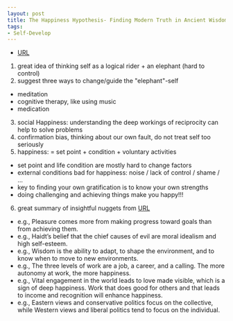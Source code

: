 ```yaml
---
layout: post
title: The Happiness Hypothesis- Finding Modern Truth in Ancient Wisdom
tags:
- Self-Develop
---
```



- [URL](https://www.amazon.com/dp/B003E749TE/ref=dp-kindle-redirect?_encoding=UTF8&btkr=1)


1. great idea of thinking self as a logical rider + an elephant (hard to control)
2. suggest three ways to change/guide the "elephant"-self
- meditation
- cognitive therapy, like using music
- medication
3. social Happiness: understanding the deep workings of reciprocity can help to solve problems
4. confirmation bias, thinking about our own fault, do not treat self too seriously
5. happiness: = set point + condition + voluntary activities
- set point and life condition are mostly hard to change factors
-  external conditions bad for happiness: noise / lack of control / shame / ...
-  key to finding your own gratification is to know your own strengths
-  doing challenging and achieving things make you happy!!!
6. great summary of insightful nuggets from [URL](http://takingcareofmyownbusiness.com/2014/11/15/the-happiness-hypothesis-by-jonathan-haidt-2006/)
- e.g., Pleasure comes more from making progress toward goals than from achieving them.
- e.g., Haidt’s belief that the chief causes of evil are moral idealism and high self-esteem.
- e.g., Wisdom is the ability to adapt, to shape the environment, and to know when to move to new environments.
- e.g., The three levels of work are a job, a career, and a calling.  The more autonomy at work, the more happiness.
- e.g., Vital engagement in the world leads to love made visible, which is a sign of deep happiness.
Work that does good for others and that leads to income and recognition will enhance happiness.
- e.g., Eastern views and conservative politics focus on the collective, while Western views and liberal politics tend to focus on the individual.
